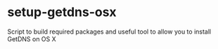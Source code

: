 # setup-getdns-osx
Script to build required packages and useful tool to allow you to install GetDNS on OS X
